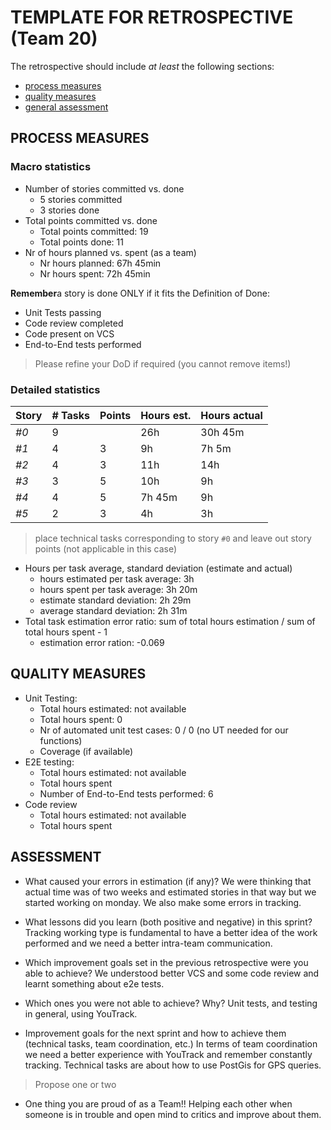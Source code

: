TEMPLATE FOR RETROSPECTIVE (Team 20)
=====================================

The retrospective should include _at least_ the following
sections:

- [process measures](#process-measures)
- [quality measures](#quality-measures)
- [general assessment](#assessment)

## PROCESS MEASURES 

### Macro statistics

- Number of stories committed vs. done 
   - 5 stories committed
   - 3 stories done
- Total points committed vs. done
  - Total points committed: 19 
  - Total points done: 11
- Nr of hours planned vs. spent (as a team)
  - Nr hours planned: 67h 45min
  - Nr hours spent: 72h 45min


**Remember**a story is done ONLY if it fits the Definition of Done:
 
- Unit Tests passing
- Code review completed
- Code present on VCS
- End-to-End tests performed

> Please refine your DoD if required (you cannot remove items!) 

### Detailed statistics

| Story  | # Tasks | Points | Hours est. | Hours actual |
|--------|---------|--------|------------|--------------|
| _#0_   |    9    |        |   26h      |     30h 45m  |
| _#1_   |    4    |    3   |   9h       |     7h 5m    |
| _#2_   |    4    |    3   |   11h      |     14h      |
| _#3_   |    3    |    5   |   10h      |     9h       | 
| _#4_   |    4    |    5   |  7h 45m    |     9h       |
| _#5_   |    2    |    3   |   4h       |     3h       |
   

> place technical tasks corresponding to story `#0` and leave out story points (not applicable in this case)

- Hours per task average, standard deviation (estimate and actual)
  - hours estimated per task average: 3h
  - hours spent per task average: 3h 20m
  - estimate standard deviation: 2h 29m
  - average standard deviation: 2h 31m
- Total task estimation error ratio: sum of total hours estimation / sum of total hours spent - 1
  - estimation error ration: -0.069 
  <!-- The total task estimation ratio is negative because the number of hours spent are greater than the number of hours estimated -->
  
## QUALITY MEASURES 

- Unit Testing:
  - Total hours estimated: not available
  - Total hours spent: 0
  - Nr of automated unit test cases: 0 / 0 (no UT needed for our functions)
  - Coverage (if available)
  <!--(Hours are inside the estimated time for each task because we put it in the state of 'to verify' when it is in testing phase)-->
- E2E testing:
  - Total hours estimated: not available
  - Total hours spent
  - Number of End-to-End tests performed: 6
  <!--(Hours are inside the estimated time for each task because we put it in the state of 'to verify' when it is in testing phase)-->
- Code review 
  - Total hours estimated: not available
  - Total hours spent
  <!--(Hours are inside the estimated time for each task because we put it in the state of 'to verify' when it is in testing phase)-->

  


## ASSESSMENT

- What caused your errors in estimation (if any)?
  We were thinking that actual time was of two weeks and estimated stories in that way but we started working on monday. We also make some errors in tracking.

- What lessons did you learn (both positive and negative) in this sprint?
  Tracking working type is fundamental to have a better idea of the work performed and we need a better intra-team communication.

- Which improvement goals set in the previous retrospective were you able to achieve? 
  We understood better VCS and some code review and learnt something about e2e tests.

- Which ones you were not able to achieve? Why?
  Unit tests, and testing in general, using YouTrack.

- Improvement goals for the next sprint and how to achieve them (technical tasks, team coordination, etc.)
  In terms of team coordination we need a better experience with YouTrack and remember constantly tracking.
  Technical tasks are about how to use PostGis for GPS queries.

> Propose one or two

- One thing you are proud of as a Team!!
  Helping each other when someone is in trouble and open mind to critics and improve about them.